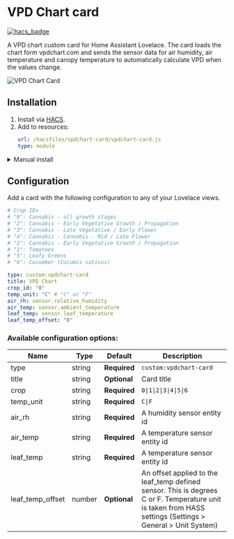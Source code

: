 # VPD Chart card

[![hacs_badge](https://img.shields.io/badge/HACS-Custom-41BDF5.svg?style=for-the-badge)](https://github.com/hacs/integration)

A VPD chart custom card for Home Assistant Lovelace. The card loads the chart form vpdchart.com and sends the sensor data for air humidity, air temperature and canopy temperature to automatically calculate VPD when the values change.

![VPD Chart Card](/vpdchart-card.png)

## Installation

1. Install via [HACS](https://hacs.xyz/).
2. Add to resources:
   ```yaml
   url: /hacsfiles/vpdchart-card/vpdchart-card.js
   type: module
   ```

<details>
   <summary>Manual install</summary>
1. Download the vpdchart-card.js file and store it in your configuration/www/ HASS folder

2. Add to resources:

```yaml
url: /local/vpdchart-card.js
type: module
```

</details>

## Configuration
Add a card with the following configuration to any of your Lovelace views.
```yaml
# Crop IDs
# "0": Cannabis - all growth stages
# "2": Cannabis - Early Vegetative Growth / Propagation
# "3": Cannabis - Late Vegetative / Early Flower
# "4": Cannabis - Cannabis - Mid / Late Flower
# "2": Cannabis - Early Vegetative Growth / Propagation
# "1": Tomatoes
# "5": Leafy Greens
# "6": Cucumber (Cucumis sativus)

type: custom:vpdchart-card
title: VPD Chart
crop_id: "0"
temp_unit: "C" # "C" or "F"
air_rh: sensor.relative_humidity
air_temp: sensor.ambient_temperature
leaf_temp: sensor.leaf_temperature
leaf_temp_offset: "0"
```

### Available configuration options:
| Name             | Type    | Default      | Description                                  |
| ---------------- | ------- | ------------ | -------------------------------------------- |
| type             | string  | **Required** | `custom:vpdchart-card`                       |
| title            | string  | **Optional** | Card title                                   |
| crop             | string  | **Required** | `0\|1\|2\|3\|4\|5\|6`                        |
| temp_unit        | string  | **Required** | `C\|F`                                       |
| air_rh           | string  | **Required** | A humidity sensor entity id                  |
| air_temp         | string  | **Required** | A temperature sensor entity id               |
| leaf_temp        | string  | **Required** | A temperature sensor entity id               |
| leaf_temp_offset | number  | **Optional** | An offset applied to the leaf_temp defined sensor. This is degrees C or F. Temperature unit is taken from HASS settings (Settings > General > Unit System) |
